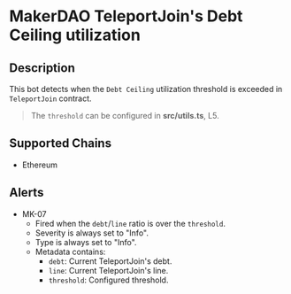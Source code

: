 # MakerDAO TeleportJoin's Debt Ceiling utilization

## Description

This bot detects when the `Debt Ceiling` utilization threshold is exceeded in `TeleportJoin` contract.

> The `threshold` can be configured in **src/utils.ts**, L5.

## Supported Chains

- Ethereum

## Alerts

- MK-07
  - Fired when the `debt`/`line` ratio is over the `threshold`.
  - Severity is always set to "Info".
  - Type is always set to "Info".
  - Metadata contains:
    - `debt`: Current TeleportJoin's debt.
    - `line`: Current TeleportJoin's line.
    - `threshold`: Configured threshold.
